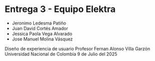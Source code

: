 # Entrega 3 - Equipo Elektra

- Jeronimo Ledesma Patiño
- Juan David Cortés Amador
- Jessica Paola Vega Alvarado
- Jose Manuel Molina Vásquez

Diseño de experiencia de usuario
Profesor Fernan Alonso Villa Garzón
Universidad Nacional de Colombia
9  de Julio del 2025
